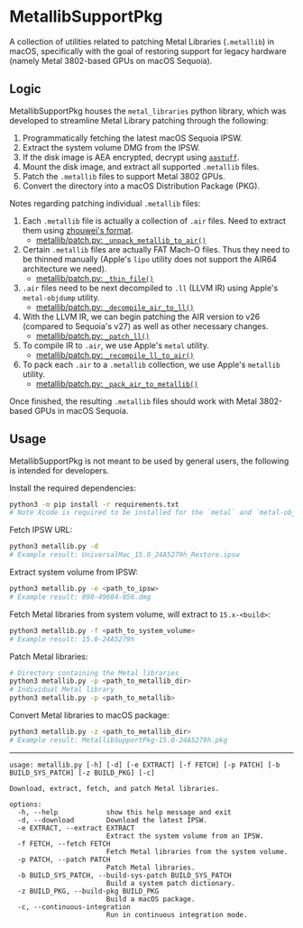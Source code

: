 # MetallibSupportPkg

A collection of utilities related to patching Metal Libraries (`.metallib`) in macOS, specifically with the goal of restoring support for legacy hardware (namely Metal 3802-based GPUs on macOS Sequoia).

## Logic

MetallibSupportPkg houses the `metal_libraries` python library, which was developed to streamline Metal Library patching through the following:

1. Programmatically fetching the latest macOS Sequoia IPSW.
2. Extract the system volume DMG from the IPSW.
3. If the disk image is AEA encrypted, decrypt using [`aastuff`](https://github.com/dhinakg/aeota).
4. Mount the disk image, and extract all supported `.metallib` files.
5. Patch the `.metallib` files to support Metal 3802 GPUs.
6. Convert the directory into a macOS Distribution Package (PKG).

Notes regarding patching individual `.metallib` files:
1. Each `.metallib` file is actually a collection of `.air` files. Need to extract them using [zhouwei's format](https://github.com/zhuowei/MetalShaderTool).
    - [metallib/patch.py: `_unpack_metallib_to_air()`](./metal_libraries/metallib/patch.py#L127-L187)
2. Certain `.metallib` files are actually FAT Mach-O files. Thus they need to be thinned manually (Apple's `lipo` utility does not support the AIR64 architecture we need).
    - [metallib/patch.py: `_thin_file()`](./metal_libraries/metallib/patch.py#L218-L270)
3. `.air` files need to be next decompiled to `.ll` (LLVM IR) using Apple's `metal-objdump` utility.
    - [metallib/patch.py: `_decompile_air_to_ll()`](./metal_libraries/metallib/patch.py#L77-L109)
4. With the LLVM IR, we can begin patching the AIR version to v26 (compared to Sequoia's v27) as well as other necessary changes.
    - [metallib/patch.py: `_patch_ll()`](./metal_libraries/metallib/patch.py#L190-L215)
5. To compile IR to `.air`, we use Apple's `metal` utility.
    - [metallib/patch.py: `_recompile_ll_to_air()`](./metal_libraries/metallib/patch.py#L60-L74)
7. To pack each `.air` to a `.metallib` collection, we use Apple's `metallib` utility.
    - [metallib/patch.py: `_pack_air_to_metallib()`](./metal_libraries/metallib/patch.py#L112-L124)

Once finished, the resulting `.metallib` files should work with Metal 3802-based GPUs in macOS Sequoia.

## Usage

MetallibSupportPkg is not meant to be used by general users, the following is intended for developers.

Install the required dependencies:
```bash
python3 -m pip install -r requirements.txt
# Note Xcode is required to be installed for the `metal` and `metal-objdump` utilities
```

Fetch IPSW URL:
```bash
python3 metallib.py -d
# Example result: UniversalMac_15.0_24A5279h_Restore.ipsw
```

Extract system volume from IPSW:
```bash
python3 metallib.py -e <path_to_ipsw>
# Example result: 090-49684-056.dmg
```

Fetch Metal libraries from system volume, will extract to `15.x-<build>`:
```bash
python3 metallib.py -f <path_to_system_volume>
# Example result: 15.0-24A5279h
```

Patch Metal libraries:
```bash
# Directory containing the Metal libraries
python3 metallib.py -p <path_to_metallib_dir>
# Individual Metal library
python3 metallib.py -p <path_to_metallib>
```

Convert Metal libraries to macOS package:
```bash
python3 metallib.py -z <path_to_metallib_dir>
# Example result: MetallibSupportPkg-15.0-24A5279h.pkg
```

-----------

```
usage: metallib.py [-h] [-d] [-e EXTRACT] [-f FETCH] [-p PATCH] [-b BUILD_SYS_PATCH] [-z BUILD_PKG] [-c]

Download, extract, fetch, and patch Metal libraries.

options:
  -h, --help            show this help message and exit
  -d, --download        Download the latest IPSW.
  -e EXTRACT, --extract EXTRACT
                        Extract the system volume from an IPSW.
  -f FETCH, --fetch FETCH
                        Fetch Metal libraries from the system volume.
  -p PATCH, --patch PATCH
                        Patch Metal libraries.
  -b BUILD_SYS_PATCH, --build-sys-patch BUILD_SYS_PATCH
                        Build a system patch dictionary.
  -z BUILD_PKG, --build-pkg BUILD_PKG
                        Build a macOS package.
  -c, --continuous-integration
                        Run in continuous integration mode.
```
